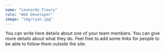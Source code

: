 ```yaml
---
name: "Leonardo Fleury"
role: "Web Developer"
image: "img/ryan.jpg"
---
```

You can write here details about one of your team members. You can give more details about what they do. Feel free to add some links for people to be able to follow them outside the site.